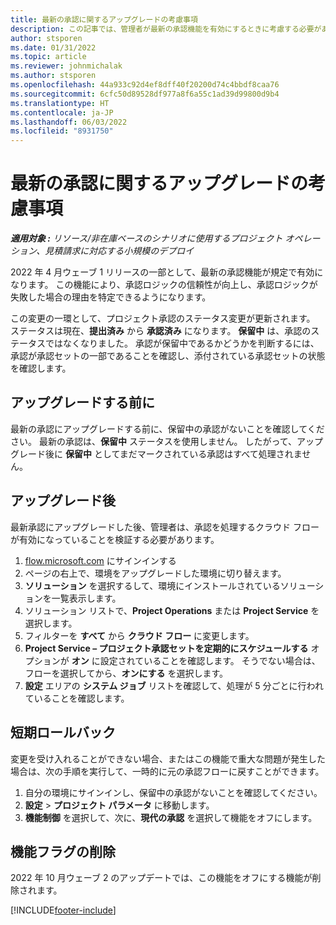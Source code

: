 ```yaml
---
title: 最新の承認に関するアップグレードの考慮事項
description: この記事では、管理者が最新の承認機能を有効にするときに考慮する必要があるポイントについてカバーしています。
author: stsporen
ms.date: 01/31/2022
ms.topic: article
ms.reviewer: johnmichalak
ms.author: stsporen
ms.openlocfilehash: 44a933c92d4ef8dff40f20200d74c4bbdf8caa76
ms.sourcegitcommit: 6cfc50d89528df977a8f6a55c1ad39d99800d9b4
ms.translationtype: HT
ms.contentlocale: ja-JP
ms.lasthandoff: 06/03/2022
ms.locfileid: "8931750"
---
```

# <a name="upgrade-considerations-for-modern-approvals"></a>最新の承認に関するアップグレードの考慮事項 

_**適用対象 :** リソース/非在庫ベースのシナリオに使用するプロジェクト オペレーション、見積請求に対応する小規模のデプロイ_

2022 年 4 月ウェーブ 1 リリースの一部として、最新の承認機能が規定で有効になります。 この機能により、承認ロジックの信頼性が向上し、承認ロジックが失敗した場合の理由を特定できるようになります。

この変更の一環として、プロジェクト承認のステータス変更が更新されます。 ステータスは現在、**提出済み** から **承認済み** になります。 **保留中** は、承認のステータスではなくなりました。 承認が保留中であるかどうかを判断するには、承認が承認セットの一部であることを確認し、添付されている承認セットの状態を確認します。

## <a name="before-you-upgrade"></a>アップグレードする前に

最新の承認にアップグレードする前に、保留中の承認がないことを確認してください。 最新の承認は、**保留中** ステータスを使用しません。 したがって、アップグレード後に **保留中** としてまだマークされている承認はすべて処理されません。

## <a name="after-you-upgrade"></a>アップグレード後

最新承認にアップグレードした後、管理者は、承認を処理するクラウド フローが有効になっていることを検証する必要があります。

1. [flow.microsoft.com](https://flow.microsoft.com) にサインインする
2. ページの右上で、環境をアップグレードした環境に切り替えます。
3. **ソリューション** を選択するして、環境にインストールされているソリューションを一覧表示します。
4. ソリューション リストで、**Project Operations** または **Project Service** を選択します。
5. フィルターを **すべて** から **クラウド フロー** に変更します。
6. **Project Service – プロジェクト承認セットを定期的にスケジュールする** オプションが **オン** に設定されていることを確認します。 そうでない場合は、フローを選択してから、**オンにする** を選択します。
7. **設定** エリアの **システム ジョブ** リストを確認して、処理が 5 分ごとに行われていることを確認します。

## <a name="short-term-rollback"></a>短期ロールバック

変更を受け入れることができない場合、またはこの機能で重大な問題が発生した場合は、次の手順を実行して、一時的に元の承認フローに戻すことができます。
1. 自分の環境にサインインし、保留中の承認がないことを確認してください。
2. **設定** > **プロジェクト パラメータ** に移動します。
3. **機能制御** を選択して、次に、**現代の承認** を選択して機能をオフにします。

## <a name="removing-the-feature-flag"></a>機能フラグの削除

2022 年 10 月ウェーブ 2 のアップデートでは、この機能をオフにする機能が削除されます。

[!INCLUDE[footer-include](../includes/footer-banner.md)]
